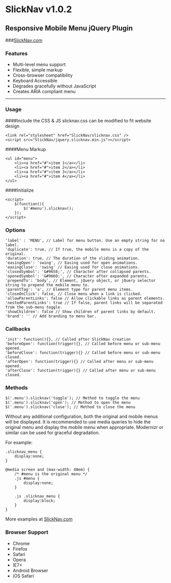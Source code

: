 # SlickNav v1.0.2
## Responsive Mobile Menu jQuery Plugin

###[SlickNav.com](http://slicknav.com)

### Features
* Multi-level menu support
* Flexible, simple markup
* Cross-browser compatibility
* Keyboard Accessible
* Degrades gracefully without JavaScript
* Creates ARIA compliant menu

* * *
### Usage

####Include the CSS & JS
slicknav.css can be modified to fit website design

    <link rel="stylesheet" href="SlickNav/slicknav.css" />
    <script src="SlickNav/jquery.slicknav.min.js"></script>

####Menu Markup

    <ul id="menu">
        <li><a href="#">item 1</a></li>
        <li><a href="#">item 2</a></li>
        <li><a href="#">item 3</a></li>
        <li><a href="#">item 4</a></li>
    </ul>
####Initialize

    <script>
        $(function(){
            $('#menu').slicknav();
        });
    </script>

### Options
    'label' : 'MENU', // Label for menu button. Use an empty string for no label.
    'duplicate': true, // If true, the mobile menu is a copy of the original.
    'duration': true, // The duration of the sliding animation.
    'easingOpen': 'swing', // Easing used for open animations.
    'easingClose': 'swing' // Easing used for close animations.
    'closedSymbol': '&#9658;', // Character after collapsed parents.
    'openedSymbol': '&#9660;', // Character after expanded parents.
    'prependTo': 'body', // Element, jQuery object, or jQuery selector string to prepend the mobile menu to.
    'parentTag': 'a', // Element type for parent menu items.
    'closeOnClick': false, // Close menu when a link is clicked.
    'allowParentLinks': false // Allow clickable links as parent elements.
    'nestedParentLinks': true // If false, parent links will be separated from the sub-menu toggle.
    'showChildren': false // Show children of parent links by default.
	'brand': '' // Add branding to menu bar.
    
### Callbacks
    'init': function(){}, // Called after SlickNav creation
    'beforeOpen': function(trigger){}, // Called before menu or sub-menu opened. 
    'beforeClose': function(trigger){} // Called before menu or sub-menu closed.
    'afterOpen': function(trigger){} // Called after menu or sub-menu opened.
    'afterClose': function(trigger){} // Called after menu or sub-menu closed.

### Methods
    $('.menu').slicknav('toggle'); // Method to toggle the menu
    $('.menu').slicknav('open'); // Method to open the menu
    $('.menu').slicknav('close'); // Method to close the menu
    
Without any additional configuration, both the original and mobile menus will be displayed. It is recommended to use media queries to hide the original menu and display the mobile menu when appropriate. Modernizr or similar can be used for graceful degradation.

For example:

    .slicknav_menu {
        display:none;
    }
    
    @media screen and (max-width: 40em) {
        /* #menu is the original menu */
        .js #menu {
            display:none;
        }
        
        .js .slicknav_menu {
            display:block;
        }
    }

More examples at [SlickNav.com](http://slicknav.com)

### Browser Support
* Chrome
* Firefox
* Safari
* Opera
* IE7+
* Android Browser
* iOS Safari
